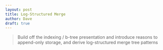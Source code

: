 ```yaml
---
layout: post
title: Log-Structured Merge
author: Dave
draft: true
---
```


> Build off the indexing / b-tree presentation and introduce reasons to append-only storage, and derive log-structured merge tree patterns